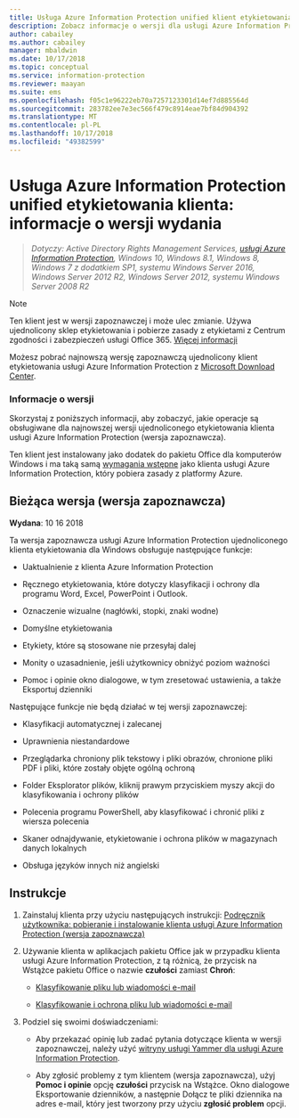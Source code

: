 ```yaml
---
title: Usługa Azure Information Protection unified klient etykietowania — informacje o wersji wydania
description: Zobacz informacje o wersji dla usługi Azure Information Protection ujednoliconego klienta etykietowania dla Windows.
author: cabailey
ms.author: cabailey
manager: mbaldwin
ms.date: 10/17/2018
ms.topic: conceptual
ms.service: information-protection
ms.reviewer: maayan
ms.suite: ems
ms.openlocfilehash: f05c1e96222eb70a7257123301d14ef7d885564d
ms.sourcegitcommit: 283782ee7e3ec566f479c8914eae7bf84d904392
ms.translationtype: MT
ms.contentlocale: pl-PL
ms.lasthandoff: 10/17/2018
ms.locfileid: "49382599"
---
```

# <a name="azure-information-protection-unified-labeling-client-version-release-information"></a>Usługa Azure Information Protection unified etykietowania klienta: informacje o wersji wydania

>*Dotyczy: Active Directory Rights Management Services, [usługi Azure Information Protection](https://azure.microsoft.com/pricing/details/information-protection), Windows 10, Windows 8.1, Windows 8, Windows 7 z dodatkiem SP1, systemu Windows Server 2016, Windows Server 2012 R2, Windows Server 2012, systemu Windows Server 2008 R2*

> [!NOTE]
> Ten klient jest w wersji zapoznawczej i może ulec zmianie. Używa ujednolicony sklep etykietowania i pobierze zasady z etykietami z Centrum zgodności i zabezpieczeń usługi Office 365. [Więcej informacji](/Office365/SecurityCompliance/sensitivity-labels)

Możesz pobrać najnowszą wersję zapoznawczą ujednolicony klient etykietowania usługi Azure Information Protection z [Microsoft Download Center](https://www.microsoft.com/en-us/download/details.aspx?id=57440).

### <a name="release-information"></a>Informacje o wersji

Skorzystaj z poniższych informacji, aby zobaczyć, jakie operacje są obsługiwane dla najnowszej wersji ujednoliconego etykietowania klienta usługi Azure Information Protection (wersja zapoznawcza). 

Ten klient jest instalowany jako dodatek do pakietu Office dla komputerów Windows i ma taką samą [wymagania wstępne](../requirements.md) jako klienta usługi Azure Information Protection, który pobiera zasady z platformy Azure.

## <a name="current-preview-version"></a>Bieżąca wersja (wersja zapoznawcza)

**Wydana**: 10 16 2018

Ta wersja zapoznawcza usługi Azure Information Protection ujednoliconego klienta etykietowania dla Windows obsługuje następujące funkcje: 

- Uaktualnienie z klienta Azure Information Protection

- Ręcznego etykietowania, które dotyczy klasyfikacji i ochrony dla programu Word, Excel, PowerPoint i Outlook.

- Oznaczenie wizualne (nagłówki, stopki, znaki wodne)

- Domyślne etykietowania 

- Etykiety, które są stosowane nie przesyłaj dalej

- Monity o uzasadnienie, jeśli użytkownicy obniżyć poziom ważności

- Pomoc i opinie okno dialogowe, w tym zresetować ustawienia, a także Eksportuj dzienniki

Następujące funkcje nie będą działać w tej wersji zapoznawczej:

- Klasyfikacji automatycznej i zalecanej

- Uprawnienia niestandardowe

- Przeglądarka chroniony plik tekstowy i pliki obrazów, chronione pliki PDF i pliki, które zostały objęte ogólną ochroną

- Folder Eksplorator plików, kliknij prawym przyciskiem myszy akcji do klasyfikowania i ochrony plików

- Polecenia programu PowerShell, aby klasyfikować i chronić pliki z wiersza polecenia

- Skaner odnajdywanie, etykietowanie i ochrona plików w magazynach danych lokalnych

- Obsługa języków innych niż angielski

## <a name="instructions"></a>Instrukcje

1. Zainstaluj klienta przy użyciu następujących instrukcji: [Podręcznik użytkownika: pobieranie i instalowanie klienta usługi Azure Information Protection (wersja zapoznawcza)](install-unifiedlabelingclient-app.md) 

2. Używanie klienta w aplikacjach pakietu Office jak w przypadku klienta usługi Azure Information Protection, z tą różnicą, że przycisk na Wstążce pakietu Office o nazwie **czułości** zamiast **Chroń**:
    
    - [Klasyfikowanie pliku lub wiadomości e-mail](client-classify.md) 
    
    - [Klasyfikowanie i ochrona pliku lub wiadomości e-mail](client-classify-protect.md)

3. Podziel się swoimi doświadczeniami: 
    
    - Aby przekazać opinię lub zadać pytania dotyczące klienta w wersji zapoznawczej, należy użyć [witryny usługi Yammer dla usługi Azure Information Protection](https://www.yammer.com/AskIPTeam).
    
    - Aby zgłosić problemy z tym klientem (wersja zapoznawcza), użyj **Pomoc i opinie** opcję **czułości** przycisk na Wstążce. Okno dialogowe Eksportowanie dzienników, a następnie Dołącz te pliki dziennika na adres e-mail, który jest tworzony przy użyciu **zgłosić problem** opcji. 

